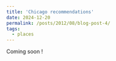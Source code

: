 ```yaml
---
title: 'Chicago recommendations'
date: 2024-12-20
permalink: /posts/2012/08/blog-post-4/
tags:
  - places
---
```


Coming soon !